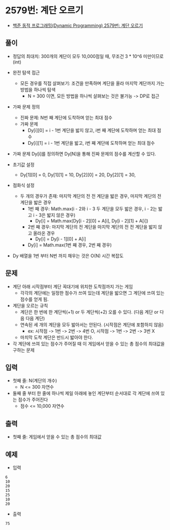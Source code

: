# 2579번: 계단 오르기
- [백준 동적 프로그래밍(Dynamic Programming) 2579번: 계단 오르기](https://www.acmicpc.net/problem/2579)

## 풀이
- 정답의 최대치: 300개의 계단이 모두 10,000점일 때, 무조건 3 * 10^6 미만이므로 (int)

- 완전 탐색 접근
  - 모든 경우를 직접 살펴보기: 조건을 만족하며 계단을 올라 마지막 계단까지 가는 방법을 하나씩 탐색
    - N = 300 이면, 모든 방법을 하나씩 살펴보는 것은 불가능 -> DP로 접근
- 가짜 문제 정의
  - 진짜 문제: N번 째 계단에 도착하며 얻는 최대 점수
  - 가짜 문제
    - Dy[i][0] = i - 1번 계단을 밟지 않고, i번 째 계단에 도착하며 얻는 최대 점수
    - Dy[i][1] = i - 1번 계단을 밟고, i번 째 계단에 도착하며 얻는 최대 점수
- 가짜 문제 Dy[i]를 정의하면 Dy[N]을 통해 진짜 문제의 점수를 계산할 수 있다.
- 초기값 설정
  - Dy[1][0] = 0, Dy[1][1] = 10, Dy[2][0] = 20, Dy[2][1] = 30,
- 점화식 설정
  - 두 개의 경우가 존재: 마지막 계단의 전 전 계단을 밟은 경우, 마지막 계단의 전 계단을 밟은 경우
    - 1번 째 경우: Math.max(i - 2와 i - 3 두 계단을 모두 밟은 경우, i - 2는 밟고 i - 3은 밟지 않은 경우)
      - Dy[i] = Math.max(Dy[i - 2][0] + A[i], Dy[i - 2][1] + A[i])
    - 2번 째 경우: 마지막 계단의 전 계단을 마지막 계단의 전 전 계단을 밟지 않고 올라온 경우
      - Dy[i] = Dy[i - 1][0] + A[i]
    - Dy[i] = Math.max(1번 째 경우, 2번 째 경우)
- Dy 배열을 1번 부터 N번 까지 채우는 것은 O(N) 시간 복잡도

## 문제
- 계단 아래 시작점부터 계단 꼭대기에 위치한 도착점까지 가는 게임
  - 각각의 계단에는 일정한 점수가 쓰여 있는데 계단을 밟으면 그 계단에 쓰여 있는 점수를 얻게 됨.
- 계단을 오르는 규칙
  - 계단은 한 번에 한 계단씩(+1) or 두 계단씩(+2) 오를 수 있다. (다음 계단 or 다음 다음 계단)
  - 연속된 세 개의 계단을 모두 밟아서는 안된다. (시작점은 계단에 포함하지 않음)
    - ex: 시작점 -> 1번 -> 2번 -> 4번 O, 시작점 -> 1번 -> 2번 -> 3번 X
  - 마치막 도착 계단은 반드시 밟아야 한다.
- 각 계단에 쓰여 있는 점수가 주어질 때 이 게임에서 얻을 수 있는 총 점수의 최대값을 구하는 문제

## 입력
- 첫째 줄: N(계단의 개수)
  - N <= 300 자연수
- 둘째 줄 부터 한 줄에 하나씩 제일 아래에 놓인 계단부터 순서대로 각 계단에 쓰여 있는 점수가 주어진다
  - 점수 <= 10,000 자연수

## 출력
- 첫째 줄: 게임에서 얻을 수 있는 총 점수의 최대값

## 예제
- 입력
```text
6
10
20
15
25
10
20
```
- 출력
```text
75
```
